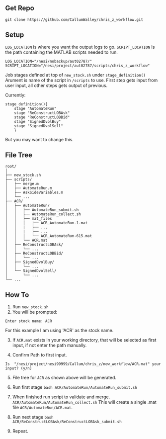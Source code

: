 ## Get Repo ##

```
git clone https://github.com/CallumWalley/chris_z_workflow.git
```

## Setup ##

``LOG_LOCATION`` is where you want the output logs to go.
``SCRIPT_LOCATION`` Is the path containing the MATLAB scripts needed to run.

```
LOG_LOCATION="/nesi/nobackup/aut02787/"
SCRIPT_LOCATION="/nesi/project/aut02787/scripts/chris_z_workflow"
```

Job stages defined at top of ``new_stock.sh`` under ``stage_definition()``
Arument is name of the script in ``/scripts`` to use.
First step gets input from user input, all other steps gets output of previous.

Currently:
```
stage_definition(){
    stage "AutomateRun"
    stage "ReConstructLOBAsk"
    stage "ReConstructLOBBid"
    stage "SignedDvolBuy"
    stage "SignedDvolSell"
    }
```
But you may want to change this.

## File Tree ##
```
root/
│
├── new_stock.sh
├── scripts/
│   ├── merge.m
│   ├── AutomateRun.m
│   ├── AskSideVariables.m
│   └── ...
├── ACR/
│   ├── AutomateRun/
│   │   ├── AutomateRun_submit.sh
│   │   ├── AutomateRun_collect.sh
│   │   ├── mat_files
│   │   |   ├── ACR_AutomateRun-1.mat
│   │   |   ├── ...
│   │   |   ├── ...
│   │   |   └── ACR_AutomateRun-615.mat
│   │   └── ACR.mat
│   ├── ReConstructLOBAsk/
│   │   └── ...
│   ├── ReConstructLOBBid/
│   │   └── ...
│   ├── SignedDvolBuy/
│   │   └── ...
│   └── SignedDvolSell/
│       └── ...
└── ...
```

## How To ##

1. Run ``new_stock.sh``
2. You will be prompted:
```
Enter stock name: ACR
```

For this example I am using 'ACR' as the stock name.

3. If ``ACR.mat`` exists in your working directory, that will be selected as first input, if not enter the path manually.

4. Confirm Path to first input.

```
Is  "/nesi/project/nesi99999/Callum/chris_z/new_workflow/ACR.mat" your input? (y/n)
```

5. File tree for ``ACR`` as shown above will be generated.

6. Run first stage ``bash ACR/AutomateRun/AutomateRun_submit.sh``

7. When finished run script to validate and merge. ``ACR/AutomateRun/AutomateRun_collect.sh`` This will create a single .mat file ``ACR/AutomateRun/ACR.mat``.

8. Run next stage ``bash ACR/ReConstructLOBAsk/ReConstructLOBAsk_submit.sh``

9. Repeat.
